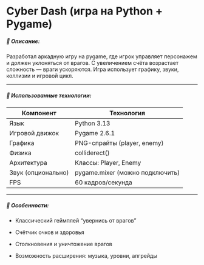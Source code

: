 # Cyber Dash (игра на Python + Pygame)

##### **📌 Описание:**

Разработал аркадную игру на pygame, где игрок управляет персонажем и должен уклоняться от врагов. С увеличением счёта возрастает сложность — враги ускоряются. Игра использует графику, звуки, коллизии и игровой цикл.

---

##### **🔧 Использованные технологии:**

|**Компонент**|**Технология**|
|---|---|
|Язык|Python 3.13|
|Игровой движок|Pygame 2.6.1|
|Графика|PNG-спрайты (player, enemy)|
|Физика|colliderect()|
|Архитектура|Классы: Player, Enemy|
|Звук (опционально)|pygame.mixer (можно подключить)|
|FPS|60 кадров/секунда|

  
---

##### **🎯 Особенности:**

- Классический геймплей “увернись от врагов”
    
- Счётчик очков и здоровья
    
- Столкновения и уничтожение врагов
    
- Возможность расширения: музыка, уровни, апгрейды
    
